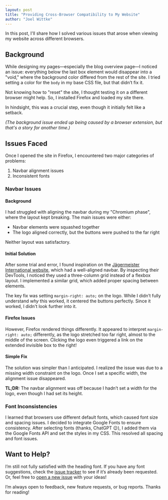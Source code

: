 ```yaml
---
layout: post
title: "Providing Cross-Browser Compatibility to My Website"
author: "Joel Wittke"
---
```


In this post, I'll share how I solved various issues that arose when viewing my website across different browsers.
<!--preview-->

## Background

While designing my pages—especially the blog overview page—I noticed an issue: everything below the last box element would disappear into a "void," where the background color differed from the rest of the site. I tried setting a color for the `body` in my base CSS file, but that didn’t fix it. 

Not knowing how to "reset" the site, I thought testing it on a different browser might help. So, I installed Firefox and loaded my site there.

In hindsight, this was a crucial step, even though it initially felt like a setback.

*(The background issue ended up being caused by a browser extension, but that's a story for another time.)*

## Issues Faced

Once I opened the site in Firefox, I encountered two major categories of problems:

1. Navbar alignment issues
2. Inconsistent fonts

### Navbar Issues

#### Background

I had struggled with aligning the navbar during my "Chromium phase", where the layout kept breaking. The main issues were either:
- Navbar elements were squashed together
- The logo aligned correctly, but the buttons were pushed to the far right

Neither layout was satisfactory.

#### Initial Solution

After some trial and error, I found inspiration on the [Jägermeister International website](https://www.jagermeister.com/), which had a well-aligned navbar. By inspecting their DevTools, I noticed they used a three-column grid instead of a flexbox layout. I implemented a similar grid, which added proper spacing between elements.

The key fix was setting `margin-right: auto;` on the logo. While I didn’t fully understand *why* this worked, it centered the buttons perfectly. Since it worked, I didn't look further into it.

#### Firefox Issues

However, Firefox rendered things differently. It appeared to interpret `margin-right: auto;` differently, as the logo stretched too far right, almost to the middle of the screen. Clicking the logo even triggered a link on the extended invisible box to the right!

#### Simple Fix

The solution was simpler than I anticipated. I realized the issue was due to a missing width constraint on the logo. Once I set a specific width, the alignment issue disappeared.

**TL;DR:** The navbar alignment was off because I hadn’t set a width for the logo, even though I had set its height.

### Font Inconsistencies

I learned that browsers use different default fonts, which caused font size and spacing issues. I decided to integrate Google Fonts to ensure consistency. After selecting fonts (thanks, ChatGPT 😉), I added them via the Google Fonts API and set the styles in my CSS. This resolved all spacing and font issues.

## Want to Help?

I’m still not fully satisfied with the heading font. If you have any font suggestions, check the [issue tracker](https://github.com/Xynox/website/issues) to see if it’s already been requested. Or, feel free to [open a new issue](https://github.com/Xynox/website/issues/new/choose) with your ideas!

I’m always open to feedback, new feature requests, or bug reports. Thanks for reading!
